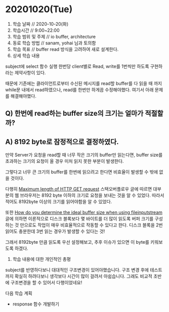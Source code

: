 # 20201020\(Tue\)

1. 학습 날짜 // 2020-10-20\(화\)
2. 학습시간 // 9:00~22:00
3. 학습 범위 및 주제 // io buffer, architecture
4. 동료 학습 방법 // sanam, yohai 님과 토의함
5. 학습 목표 // buffer read 방식을 고려하여 새로 설계한다.
6. 상세 학습 내용

subject에 select 함수 실행 한번당 client별로 Read, write를 1번씩만 하도록 구현하라는 제약사항이 있다.

때문에 기존에는 클라이언트로부터 수신된 메시지를 read할 buffer를 다 읽을 때 까지 while문 내에서 read하였으나, read를 한번만 하게끔 수정해야했다. 여기서 아래 문제를 해결해야했다.

## Q\) 한번에 read하는 buffer size의 크기는 얼마가 적절할까?

## A\) 8192 byte로 잠정적으로 결정하였다.

만약 Server가 요청을 read할 때 너무 작은 크기의 buffer만 읽는다면, buffer size를 초과하는 크기의 요청이 올 경우 미처 읽지 못한 부분이 발생한다.

그렇다고 너무 큰 크기의 buffer를 한번에 읽으려고 한다면 비효율이 발생할 수 밖에 없을 것이다.

다행히 [Maximum length of HTTP GET request](https://stackoverflow.com/questions/2659952/maximum-length-of-http-get-request) 스택오버플로우 글에 따르면 대부분의 웹 브라우저는 8192 byte 이하의 크기로 요청을 보내는 것을 알 수 있었다. 따라서 적어도 8192byte 이상의 크기를 읽어야함을 알 수 있었다.

또한 [How do you determine the ideal buffer size when using fileinputstream](https://qastack.kr/programming/236861/how-do-you-determine-the-ideal-buffer-size-when-using-fileinputstream)글에 의하면 이론적으로 디스크 블록보다 몇 바이트를 더 많이 읽도록 버퍼 크기를 구성하는 것 만으로도 작업이 매우 비효율적으로 작동할 수 있다고 한다. 디스크 블록을 2번 읽어도 충분한데 3번 읽는 경우가 발생할 수 있다는 것!

그래서 8192byte 만큼 읽도록 우선 설정해보고, 추후 이슈가 있으면 이 byte를 키워보도록 하겠다.

1. 학습 내용에 대한 개인적인 총평

subject를 반영하다보니 대대적인 구조변경이 있어야했습니다. 구조 변경 후에 테스트까지 확실히 하려다보니 생각보다 시간이 많이 걸려서 아쉽습니다. 그래도 비교적 초반에 구조변경을 할 수 있어서 다행이었네요!

다음 학습 계획

* response 함수 개발하기

